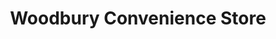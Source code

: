 ---
title: "Woodbury Convenience Store"
url: /woodbury/woodbury-convenience-store/
shop: Lebensmittel
---